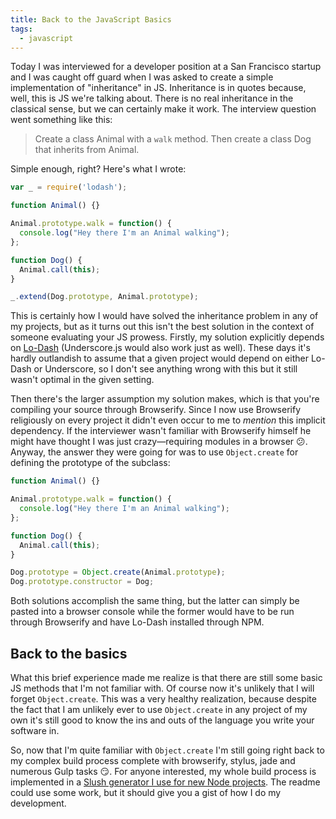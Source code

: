 ```yaml
---
title: Back to the JavaScript Basics
tags:
  - javascript
---
```


Today I was interviewed for a developer position at a San Francisco startup and I was caught off guard when I was asked to create a simple implementation of "inheritance" in JS. Inheritance is in quotes because, well, this is JS we're talking about. There is no real inheritance in the classical sense, but we can certainly make it work. The interview question went something like this:

> Create a class Animal with a `walk` method. Then create a class Dog that inherits from Animal.

Simple enough, right? Here's what I wrote:

```js
var _ = require('lodash');

function Animal() {}

Animal.prototype.walk = function() {
  console.log("Hey there I'm an Animal walking");
};

function Dog() {
  Animal.call(this);
}

_.extend(Dog.prototype, Animal.prototype);
```

This is certainly how I would have solved the inheritance problem in any of my projects, but as it turns out this isn't the best solution in the context of someone evaluating your JS prowess. Firstly, my solution explicitly depends on [Lo-Dash][lodash] (Underscore.js would also work just as well). These days it's hardly outlandish to assume that a given project would depend on either Lo-Dash or Underscore, so I don't see anything wrong with this but it still wasn't optimal in the given setting.

Then there's the larger assumption my solution makes, which is that you're compiling your source through Browserify. Since I now use Browserify religiously on every project it didn't even occur to me to _mention_ this implicit dependency. If the interviewer wasn't familiar with Browserify himself he might have thought I was just crazy—requiring modules in a browser :confused:. Anyway, the answer they were going for was to use `Object.create` for defining the prototype of the subclass:

```js
function Animal() {}

Animal.prototype.walk = function() {
  console.log("Hey there I'm an Animal walking");
};

function Dog() {
  Animal.call(this);
}

Dog.prototype = Object.create(Animal.prototype);
Dog.prototype.constructor = Dog;
```

Both solutions accomplish the same thing, but the latter can simply be pasted into a browser console while the former would have to be run through Browserify and have Lo-Dash installed through NPM.

## Back to the basics

What this brief experience made me realize is that there are still some basic JS methods that I'm not familiar with. Of course now it's unlikely that I will forget `Object.create`. This was a very healthy realization, because despite the fact that I am unlikely ever to use `Object.create` in any project of my own it's still good to know the ins and outs of the language you write your software in.

So, now that I'm quite familiar with `Object.create` I'm still going right back to my complex build process complete with browserify, stylus, jade and numerous Gulp tasks :smirk:. For anyone interested, my whole build process is implemented in a [Slush generator I use for new Node projects][generator]. The readme could use some work, but it should give you a gist of how I do my development.

[generator]: https://github.com/iansinnott/slush-express-isinn

[lodash]: https://lodash.com/
